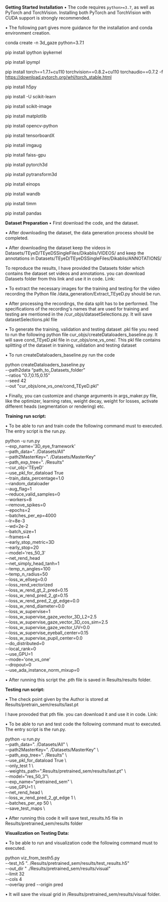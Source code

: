 **Getting Started**
**Installation**
•	The code requires `python>=3.7`, as well as PyTorch and TorchVision. Installing both PyTorch and TorchVision with CUDA support is strongly recommended.

•	The following part gives more guidance for the installation and conda environment creation.

conda create -n 3d_gaze python=3.7.1

pip install ipython ipykernel

pip install ipympl

pip install torch==1.7.1+cu110 torchvision==0.8.2+cu110 torchaudio==0.7.2 -f https://download.pytorch.org/whl/torch_stable.html

pip install h5py

pip install -U scikit-learn

pip install scikit-image

pip install matplotlib

pip install opencv-python

pip install tensorboardX

pip install imgaug

pip install faiss-gpu

pip install pytorch3d

pip install pytransform3d

pip install einops

pip install wandb

pip install timm

pip install pandas

**Dataset Preparation**
•	First download the code, and the dataset.

•	After downloading the dataset, the data generation process should be completed.

•	After downloading the dataset keep the videos in Datasets/TEyeD/TEyeDSSingleFiles/Dikablis/VIDEOS/ and
 keep the annotations in  Datasets/TEyeD/TEyeDSSingleFiles/Dikablis/ANNOTATIONS/

 To reproduce the results, I have provided the Datasets folder which contains the dataset set videos and annotations. you can download Datasets folder from this link and use it in code. Link: 
 
•	To extract the necessary images for the training and testing for the video recording the Python file /data_generation/Extract_TEyeD.py should be run.

•	After processing the recordings, the data split has to be performed. The specifications of the recording's names that are used for training and testing are mentioned in the /cur_objs/datasetSelections.py. It will save datasetSelections.pkl file

•	To generate the training, validation and testing dataset .pkl file you need to run the following python file cur_objs/createDataloaders_baseline.py. It will save cond_TEyeD.pkl file in cur_objs/one_vs_one/. This pkl file contains splitting of the dataset in training, validation and testing dataset

•	To run createDataloaders_baseline.py  run the code

python createDataloaders_baseline.py \
--path2data “path_to_Datasets_folder” \
--ratios "0.7,0.15,0.15" \
--seed 42 \
--out "cur_objs/one_vs_one/cond_TEyeD.pkl"

•	Finally, you can customize and change arguments in args_maker.py file, like the optimizer, learning rates, weight decay, weight for losses, activate different heads (segmentation or rendering) etc.

**Training run script:**

•	To be able to run and train code the following command must to executed. The entry script is the run.py.

python -u run.py \
--exp_name='3D_eye_framework' \
--path_data=". /Datasets/All" \
--path2MasterKey=". /Datasets/MasterKey" \
--path_exp_tree=". /Results" \
--cur_obj='TEyeD' \
--use_pkl_for_dataload True \
--train_data_percentage=1.0 \
--random_dataloader \
--aug_flag=1 \
--reduce_valid_samples=0 \
--workers=8 \
--remove_spikes=0 \
--epochs=2 \
--batches_per_ep=4000 \
--lr=8e-3 \
--wd=2e-2 \
--batch_size=1 \
--frames=4 \
--early_stop_metric=3D \
--early_stop=20 \
--model='res_50_3' \
--net_rend_head \
--net_simply_head_tanh=1 \
--temp_n_angles=100 \
--temp_n_radius=50 \
--loss_w_ellseg=0.0 \
--loss_rend_vectorized \
--loss_w_rend_gt_2_pred=0.15 \
--loss_w_rend_pred_2_gt=0.15 \
--loss_w_rend_pred_2_gt_edge=0.0 \
--loss_w_rend_diameter=0.0 \
--loss_w_supervise=1 \
--loss_w_supervise_gaze_vector_3D_L2=2.5 \
--loss_w_supervise_gaze_vector_3D_cos_sim=2.5 \
--loss_w_supervise_gaze_vector_UV=0.0 \
--loss_w_supervise_eyeball_center=0.15 \
--loss_w_supervise_pupil_center=0.0 \
--do_distributed=0 \
--local_rank=0 \
--use_GPU=1 \
--mode='one_vs_one' \
--dropout=0 \
--use_ada_instance_norm_mixup=0

•	After running this script the .pth file is saved in Results/results folder.

**Testing run script:**

•	The check point given by the Author is stored at Results/pretrain_sem/results/last.pt

I have provoded that pth file. you can download it and use it in code. Link:

•	To be able to run and test code the following command must to executed. The entry script is the run.py.

python -u run.py \
--path_data=". /Datasets/All" \  
--path2MasterKey=". /Datasets/MasterKey" \  
--path_exp_tree=". /Results" \  
--use_pkl_for_dataload True \  
--only_test 1 \   
--weights_path=".Results/pretrained_sem/results/last.pt" \  
--model="res_50_3"\   
--exp_name="pretrained_sem"  \  
--use_GPU=1 \   
--net_rend_head \   
--loss_w_rend_pred_2_gt_edge 1 \   
--batches_per_ep 50 \   
--save_test_maps \

•	After running this code it will save test_results.h5 file in Results/pretrained_sem/results folder

**Visualization on Testing Data:**

•	To be able to run and visualization code the following command must to executed. 

python viz_from_testh5.py \
  --test_h5 ". /Results/pretrained_sem/results/test_results.h5" \
  --out_dir " ./Results/pretrained_sem/results/visual" \
  --limit 32 \
  --cols 4 \
  --overlay pred 
  --origin pred 
  
•	It will save the visual grid in  /Results/pretrained_sem/results/visual folder.

